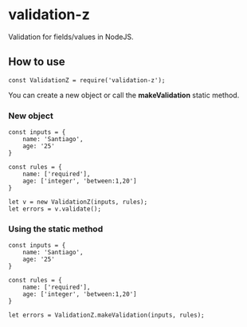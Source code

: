 # validation-z
Validation for fields/values in NodeJS.


## How to use
`const ValidationZ = require('validation-z');`

You can create a new object or call the **makeValidation** static method.

### New object
```
const inputs = {
	name: 'Santiago',
	age: '25'
}

const rules = {
	name: ['required'],
	age: ['integer', 'between:1,20']
}

let v = new ValidationZ(inputs, rules);
let errors = v.validate();
```


### Using the static method
```
const inputs = {
	name: 'Santiago',
	age: '25'
}

const rules = {
	name: ['required'],
	age: ['integer', 'between:1,20']
}

let errors = ValidationZ.makeValidation(inputs, rules);
```
